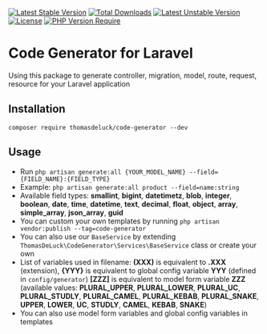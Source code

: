 [![Latest Stable Version](http://poser.pugx.org/thomasdeluck/code-generator/v)](https://packagist.org/packages/thomasdeluck/code-generator)
[![Total Downloads](http://poser.pugx.org/thomasdeluck/code-generator/downloads)](https://packagist.org/packages/thomasdeluck/code-generator)
[![Latest Unstable Version](http://poser.pugx.org/thomasdeluck/code-generator/v/unstable)](https://packagist.org/packages/thomasdeluck/code-generator)
[![License](http://poser.pugx.org/thomasdeluck/code-generator/license)](https://packagist.org/packages/thomasdeluck/code-generator)
[![PHP Version Require](http://poser.pugx.org/thomasdeluck/code-generator/require/php)](https://packagist.org/packages/thomasdeluck/code-generator)

# Code Generator for Laravel
Using this package to generate controller, migration, model, route, request, resource for your Laravel application

## Installation
```composer require thomasdeluck/code-generator --dev```

## Usage
* Run `php artisan generate:all {YOUR_MODEL_NAME} --field={FIELD_NAME}:{FIELD_TYPE}`
* Example: `php artisan generate:all product --field=name:string`
* Available field types: **smallint**, **bigint**, **datetimetz**, **blob**, **integer**, **boolean**, **date**, **time**, **datetime**, **text**, **decimal**, **float**, **object**, **array**, **simple_array**, **json_array**, **guid**
* You can custom your own templates by running `php artisan vendor:publish --tag=code-generator`
* You can also use our `BaseService` by extending `ThomasDeLuck\CodeGenerator\Services\BaseService` class or create your own
* List of variables used in filename: 
**(XXX)** is equivalent to **.XXX** (extension), 
**{YYY}** is equivalent to global config variable **YYY** (defined in `config/generator`)
**[ZZZ]** is equivalent to model form variable **ZZZ** (available values: **PLURAL_UPPER**, **PLURAL_LOWER**, **PLURAL_UC**, **PLURAL_STUDLY**, **PLURAL_CAMEL**, **PLURAL_KEBAB**, **PLURAL_SNAKE**, **UPPER**, **LOWER**, **UC**, **STUDLY**, **CAMEL**, **KEBAB**, **SNAKE**)
* You can also use model form variables and global config variables in templates